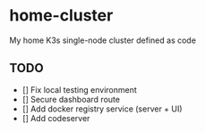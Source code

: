# home-cluster

My home K3s single-node cluster defined as code

## TODO
- [] Fix local testing environment
- [] Secure dashboard route
- [] Add docker registry service (server + UI)
- [] Add codeserver